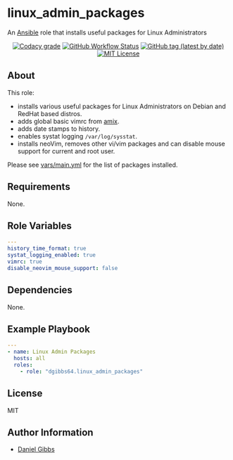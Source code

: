 # linux_admin_packages

An [Ansible](https://www.ansible.com) role that installs useful packages for Linux Administrators

<p align="center">
<a href="https://app.codacy.com/gh/dgibbs64/ansible-role-linux_admin_packages"><img src="https://img.shields.io/codacy/grade/1a892d499efd4dabb73beffa8d64ed01?logo=codacy&style=flat-square" alt="Codacy grade"></a>
<a href="https://github.com/dgibbs64/ansible-role-linux_admin_packages/actions/workflows/molecule.yml"><img alt="GitHub Workflow Status" src="https://img.shields.io/github/actions/workflow/status/dgibbs64/ansible-role-linux_admin_packages/molecule.yml?label=molecule&logo=ansible&style=flat-square"></a> <a href="https://galaxy.ansible.com/dgibbs64/linux_admin_packages"><img alt="GitHub tag (latest by date)" src="https://img.shields.io/github/v/tag/dgibbs64/ansible-role-linux_admin_packages?color=EE0000&label=release&logo=ansible&style=flat-square"></a>
<a href="/LICENSE.md"><img src="https://img.shields.io/github/license/dgibbs64/ansible-role-linux_admin_packages?style=flat-square" alt="MIT License"></a>
</p>

## About

This role:

- installs various useful packages for Linux Administrators on Debian and RedHat based distros.
- adds global basic vimrc from [amix](https://github.com/amix/vimrc).
- adds date stamps to history.
- enables systat logging `/var/log/sysstat`.
- installs neoVim, removes other vi/vim packages and can disable mouse support for current and root user.

Please see [vars/main.yml](https://github.com/dgibbs64/ansible-role-linux_admin_packages/blob/main/vars/main.yml) for the list of packages installed.

## Requirements

None.

## Role Variables

```yaml
---
history_time_format: true
systat_logging_enabled: true
vimrc: true
disable_neovim_mouse_support: false
```

## Dependencies

None.

## Example Playbook

```yaml
---
- name: Linux Admin Packages
  hosts: all
  roles:
    - role: "dgibbs64.linux_admin_packages"
```

## License

MIT

## Author Information

- [Daniel Gibbs](https://danielgibbs.co.uk)
